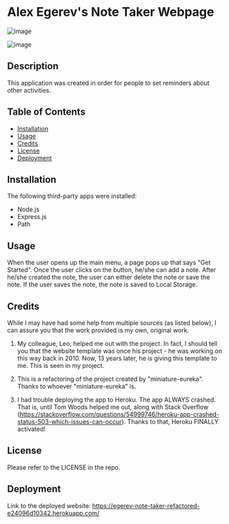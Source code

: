 # Alex Egerev's Note Taker Webpage

![image](https://github.com/upennbootcamp23/egerev_note-taker-refactored/assets/143010411/8b275968-966f-46cd-a9bf-17b81f9f2b21)

![image](https://github.com/upennbootcamp23/egerev_note-taker-refactored/assets/143010411/4737e11f-f454-409a-89c7-2d0fd8b64944)


## Description

This application was created in order for people to set reminders about other activities.

## Table of Contents
- [Installation](#installation)
- [Usage](#usage)
- [Credits](#credits)
- [License](#license)
- [Deployment](#deployment)

## Installation

The following third-party apps were installed:
- Node.js
- Express.js 
- Path

## Usage

When the user opens up the main menu, a page pops up that says "Get Started". Once the user clicks on the button, he/she can add a note. After he/she created the note, the user can either delete the note or save the note. If the user saves the note, the note is saved to Local Storage.

## Credits

While I may have had some help from multiple sources (as listed below), I can assure you that the work provided is my own, original work.

1. My colleague, Leo, helped me out with the project. In fact, I should tell you that the website template was once his project - he was working on this way back in 2010. Now, 13 years later, he is giving this template to me. This is seen in my project.

2. This is a refactoring of the project created by "miniature-eureka". Thanks to whoever "miniature-eureka" is.

3. I had trouble deploying the app to Heroku. The app ALWAYS crashed. That is, until Tom Woods helped me out, along with Stack Overflow (https://stackoverflow.com/questions/54999746/heroku-app-crashed-status-503-which-issues-can-occur). Thanks to that, Heroku FINALLY activated!

## License

Please refer to the LICENSE in the repo.

## Deployment
Link to the deployed website: https://egerev-note-taker-refactored-e24096d10342.herokuapp.com/
